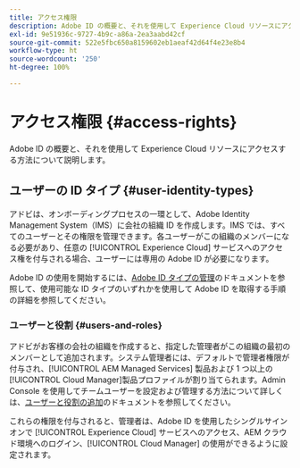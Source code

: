 ```yaml
---
title: アクセス権限
description: Adobe ID の概要と、それを使用して Experience Cloud リソースにアクセスする方法について説明します。
exl-id: 9e51936c-9727-4b9c-a86a-2ea3aabd42cf
source-git-commit: 522e5fbc650a8159602eb1aeaf42d64f4e23e8b4
workflow-type: ht
source-wordcount: '250'
ht-degree: 100%

---
```



# アクセス権限 {#access-rights}

Adobe ID の概要と、それを使用して Experience Cloud リソースにアクセスする方法について説明します。

## ユーザーの ID タイプ {#user-identity-types}

アドビは、オンボーディングプロセスの一環として、Adobe Identity Management System（IMS）に会社の組織 ID を作成します。IMS では、すべてのユーザーとその権限を管理できます。各ユーザーがこの組織のメンバーになる必要があり、任意の [!UICONTROL Experience Cloud] サービスへのアクセス権を付与される場合、ユーザーには専用の Adobe ID が必要になります。

Adobe ID の使用を開始するには、[Adobe ID タイプの管理](https://helpx.adobe.com/jp/enterprise/using/identity.html)のドキュメントを参照して、使用可能な ID タイプのいずれかを使用して Adobe ID を取得する手順の詳細を参照してください。

### ユーザーと役割 {#users-and-roles}

アドビがお客様の会社の組織を作成すると、指定した管理者がこの組織の最初のメンバーとして追加されます。システム管理者には、デフォルトで管理者権限が付与され、[!UICONTROL AEM Managed Services] 製品および 1 つ以上の [!UICONTROL Cloud Manager]製品プロファイルが割り当てられます。Admin Console を使用してチームユーザーを設定および管理する方法について詳しくは、[ユーザーと役割の追加](/help/requirements/users-and-roles.md)のドキュメントを参照してください。

これらの権限を付与されると、管理者は、Adobe ID を使用したシングルサインオンで [!UICONTROL Experience Cloud] サービスへのアクセス、AEM クラウド環境へのログイン、[!UICONTROL Cloud Manager] の使用ができるように設定されます。
